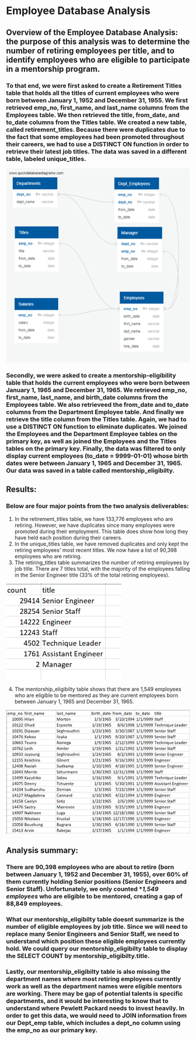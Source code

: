 # Employee Database Analysis


## **Overview of the Employee Database Analysis**: the purpose of this analysis was to determine the number of retiring employees per title, and to identify employees who are eligible to participate in a mentorship program.

### To that end, we were first asked to create a Retirement Titles table that holds all the titles of current employees who were born between January 1, 1952 and December 31, 1955. We first retrieved emp_no, first_name, and last_name columns from the Employees table. We then retrieved the title, from_date, and to_date columns from the Titles table. We created a new table, called retirement_titles. Because there were duplicates due to the fact that some employees had been promoted throughout their careers, we had to use a DISTINCT ON function in order to retrieve their latest job titles. The data was saved in a different table, labeled unique_titles.
![ERD](Analysis/EmployeeDB.png)

### Secondly, we were asked to create a mentorship-eligibility table that holds the current employees who were born between January 1, 1965 and December 31, 1965. We retrieved emp_no, first_name, last_name, and birth_date columns from the Employees table. We also retrieveed the from_date and to_date columns from the Department Employee table. And finally we retrieve the title column from the Titles table. Again, we had to use a DISTINCT ON function to eliminate duplicates. We joined the Employees and the Department Employee tables on the primary key, as well as joined the Employees and the Titles tables on the primary key. Finally, the data was filtered to only display current employees (to_date = 9999-01-01) whose birth dates were between January 1, 1965 and December 31, 1965. Our data was saved in a table called mentorship_eligibilty.

## **Results**: 

### Below are four major points from the two analysis deliverables:

1. In the retirement_titles table, we have 133,776 employees who are retiring. However, we have duplicates since many employees were promoted during their employment. This table does show how long they have held each position during their careers.
2. In the unique_titles table, we have removed duplicates and only kept the retiring employees' most recent titles. We now have a list of 90,398 employees who are retiring. 
3. The retiring_titles table summarizes the number of retiring employees by job title. There are 7 titles total, with the majority of the employees falling in the Senior Engineer title (33% of the total retiring employees).

![Summary Retiring Titles Count](Analysis/retiring_titles.png)

4. The mentorship_eligibilty table shows that there are 1,549 employees who are eligible to be mentored as they are current employees born between January 1, 1965 and December 31, 1965.

![Summary Mentorship](Analysis/mentorship_eligibilty.png)

## **Analysis summary**:

### There are **90,398 employees** who are about to retire (born between January 1, 1952 and December 31, 1955), over 60% of them currently holding Senior positions (Senior Engineers and Senior Staff). Unfortunately, we only counted **1,549 employees* who are eligible to be mentored, creating a gap of 88,849 employees.

### What our mentorship_eligibilty table doesnt summarize is the number of eligible employees by job title. Since we will need to replace many Senior Engineers and Senior Staff, we need to understand which position these eligible employees currently hold. We could query our mentorship_eligibilty table to display the SELECT COUNT by mentorship_eligibilty.title.

### Lastly, our mentorship_eligibilty table is also missing the department names where most retiring employees currently work as well as the department names were eligible mentors are working. There may be gap of potential talents is specific departments, and it would be interesting to know that to understand where Pewlett Packard needs to invest heavily. In order to get this data, we would need to JOIN information from our Dept_emp table, which includes a dept_no column using the emp_no as our primary key.  